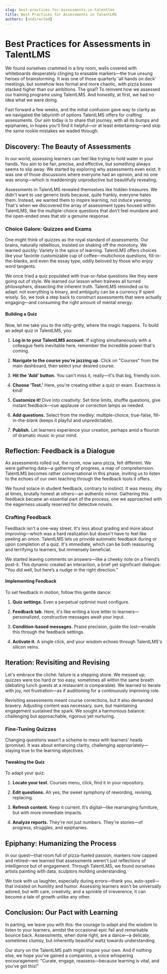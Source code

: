 ```yaml
---
slug: best-practices-for-assessments-in-talentlms
title: Best Practices for Assessments in TalentLMS
authors: [undirected]
---
```



# Best Practices for Assessments in TalentLMS

We found ourselves crammed in a tiny room, walls covered with whiteboards desperately clinging to erasable markers—the true unsung heroes of brainstorming. It was one of those quarterly 'all hands on deck' meetings, but somehow less formal and more chaotic, with pizza boxes stacked higher than our ambitions. The goal? To reinvent how we assessed our training programs using TalentLMS. And honestly, at first, we had no idea what we were doing.

Fast forward a few weeks, and the initial confusion gave way to clarity as we navigated the labyrinth of options TalentLMS offers for crafting assessments. Our aim today is to share that journey, with all its bumps and epiphanies, in hopes you'll find it helpful—or at least entertaining—and skip the same rookie mistakes we waded through.

## Discovery: The Beauty of Assessments

In our world, assessing learners can feel like trying to hold water in your hands. You aim to be fair, precise, and effective, but something always seems to slip away. We started by exploring why assessments even exist. It was one of those discussions where everyone had an opinion, and no one was wrong—which is maddeningly unproductive but beautifully revealing.

Assessments in TalentLMS revealed themselves like hidden treasures. We didn't want to use generic tests because, quite frankly, everyone hates them. Instead, we wanted them to inspire learning, not induce yawning. That's when we discovered the array of assessment types housed within TalentLMS, like the multiple-choice questions that don’t feel mundane and the open-ended ones that stir a genuine response.

### Choice Galore: Quizzes and Exams

One might think of quizzes as the royal standard of assessments. Our brains, naturally rebellious, insisted on shaking off the monotony. We learned quickly: Variety is the spice of learning. TalentLMS offers choices like your favorite customizable cup of coffee—multichoice questions, fill-in-the-blanks, and even the essay type, oddly beloved by those who enjoy word tangents.

We once tried a quiz populated with true-or-false questions like they were going out of style. We learned our lesson when trainees all turned philosophers, dissecting the inherent truth. TalentLMS reminded us to adapt: not everything is binary, and ambiguity can be a currency if spent wisely. So, we took a step back to construct assessments that were actually engaging—and consuming the right amount of mental energy.

#### Building a Quiz

Now, let me take you to the nitty-gritty, where the magic happens. To build an adept quiz in TalentLMS, you:

1. **Log in to your TalentLMS account.** If sighing simultaneously with a colleague feels inevitable here, remember the incredible power that's coming.

2. **Navigate to the course you’re jazzing up.** Click on "Courses" from the main dashboard, then select your desired course.

3. **Hit the 'Add' button.** You can't miss it, really—it's that big, friendly icon.

4. **Choose 'Test.'** Here, you're creating either a quiz or exam. Exactness is kind!

5. **Customize it!** Dive into creativity: Set time limits, shuffle questions, give instant feedback—cue applause or correction lamps as needed.

6. **Add questions.** Select from the medley: multiple-choice, true-false, fill-in-the-blank (keeps it playful and unpredictable).

7. **Publish.** Let learners experience your creation, perhaps amid a flourish of dramatic music in your mind.

## Reflection: Feedback is a Dialogue

As assessments rolled out, the room, now sans pizza, felt different. We were gathering data—a gathering of progress, a map of comprehension. TalentLMS becomes rather conversational in this phase, inviting us to listen to the echoes of our own teaching through the feedback tools it offers.

We found solace in student feedback, contrary to instinct. It was messy, shy at times, brutally honest at others—an authentic mirror. Gathering this feedback became an essential part of the process, one we approached with the eagerness usually reserved for detective novels.

### Crafting Feedback

Feedback isn't a one-way street. It's less about grading and more about improving—which was a hard realization but doesn't have to feel like peeling an onion. TalentLMS lets us provide automatic feedback during or upon completion of a quiz. It's immediate, which can be both reassuring and terrifying to learners, but immensely beneficial.

We started leaving comments on answers—like a cheeky note on a friend’s post-it. This dynamic created an interaction, a brief yet significant dialogue: “You did well, but here’s a nudge in the right direction.”

#### Implementing Feedback

To set feedback in motion, follow this gentle dance:

1. **Quiz settings.** Even a perpetual optimist must configure.

2. **Feedback tab.** Here, it's like writing a love letter to learners—personalized, constructive messages await your input.

3. **Condition-based messages.** Praise precision, guide the lost—enable this through the feedback settings.

4. **Activate it.** A single click, and your wisdom echoes through TalentLMS's silicon veins.

## Iteration: Revisiting and Revising

Let's embrace the cliché: failure is a stepping stone. We messed up; quizzes were too hard or too easy, sometimes all within the same breath (debating lunch guests at a restaurant is comparable). We learned to iterate with joy, not frustration—as if auditioning for a continuously improving role.

Revisiting assessments meant course corrections, but it also demanded bravery. Adjusting content was necessary, sure, but maintaining engagement sustained the spark. We sought a harmonious balance: challenging but approachable, rigorous yet nurturing.

### Fine-Tuning Quizzes

Changing questions wasn’t a scheme to mess with learners’ heads (promise). It was about enhancing clarity, challenging appropriately—staying true to the learning objectives.

#### Tweaking the Quiz

To adapt your quiz:

1. **Locate your test.** Courses menu, click, find it in your repository.

2. **Edit questions.** Ah yes, the sweet symphony of rewording, revising, replacing.

3. **Refresh content.** Keep it current. It’s digital—like rearranging furniture, but with more immediate impacts.

4. **Analyze reports.** They're not just numbers. They're stories—of progress, struggles, and epiphanies.

## Epiphany: Humanizing the Process

In our quest—that room full of pizza-fueled passion, markers now capped and retired—we learned that assessments weren't just reflections of intelligence but of engagement. Through TalentLMS, we found ourselves artists painting with data, sculptors molding understanding.

We took with us laughter, especially during errors—thank you, auto-spell—that insisted on humility and humor. Assessing learners won't be universally adored, but with care, creativity, and a sprinkle of irreverence, it can become a tale of growth unlike any other.

## Conclusion: Our Pact with Learning

In parting, we leave you with this: the courage to adapt and the wisdom to listen to your learners, amidst the occasional epic fail and remarkable bounce back. Assessments, when done right, are a dance—a delicate, sometimes clumsy, but inherently beautiful waltz towards understanding.

Our story on the TalentLMS path might inspire your own. And if nothing else, we hope you've gained a companion, a voice whispering encouragement: "Curate, engage, reassess—because learning is vital, and you’ve got this!"